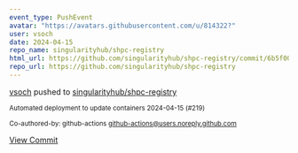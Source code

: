 ```yaml
---
event_type: PushEvent
avatar: "https://avatars.githubusercontent.com/u/814322?"
user: vsoch
date: 2024-04-15
repo_name: singularityhub/shpc-registry
html_url: https://github.com/singularityhub/shpc-registry/commit/6b5f00bf2aa48fa7b2bfeecf6c0aad8bd538cb4f
repo_url: https://github.com/singularityhub/shpc-registry
---
```


<a href='https://github.com/vsoch' target='_blank'>vsoch</a> pushed to <a href='https://github.com/singularityhub/shpc-registry' target='_blank'>singularityhub/shpc-registry</a>

<small>Automated deployment to update containers 2024-04-15 (#219)

Co-authored-by: github-actions <github-actions@users.noreply.github.com></small>

<a href='https://github.com/singularityhub/shpc-registry/commit/6b5f00bf2aa48fa7b2bfeecf6c0aad8bd538cb4f' target='_blank'>View Commit</a>